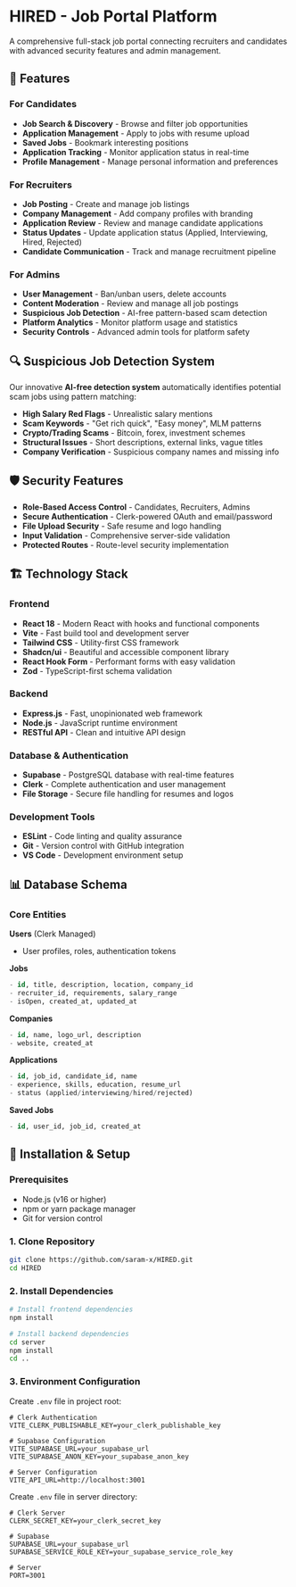 # HIRED - Job Portal Platform

A comprehensive full-stack job portal connecting recruiters and candidates with advanced security features and admin management.

## 🚀 Features

### For Candidates
- **Job Search & Discovery** - Browse and filter job opportunities
- **Application Management** - Apply to jobs with resume upload
- **Saved Jobs** - Bookmark interesting positions
- **Application Tracking** - Monitor application status in real-time
- **Profile Management** - Manage personal information and preferences

### For Recruiters
- **Job Posting** - Create and manage job listings
- **Company Management** - Add company profiles with branding
- **Application Review** - Review and manage candidate applications
- **Status Updates** - Update application status (Applied, Interviewing, Hired, Rejected)
- **Candidate Communication** - Track and manage recruitment pipeline

### For Admins
- **User Management** - Ban/unban users, delete accounts
- **Content Moderation** - Review and manage all job postings
- **Suspicious Job Detection** - AI-free pattern-based scam detection
- **Platform Analytics** - Monitor platform usage and statistics
- **Security Controls** - Advanced admin tools for platform safety

## 🔍 Suspicious Job Detection System

Our innovative **AI-free detection system** automatically identifies potential scam jobs using pattern matching:

- **High Salary Red Flags** - Unrealistic salary mentions
- **Scam Keywords** - "Get rich quick", "Easy money", MLM patterns
- **Crypto/Trading Scams** - Bitcoin, forex, investment schemes
- **Structural Issues** - Short descriptions, external links, vague titles
- **Company Verification** - Suspicious company names and missing info

## 🛡️ Security Features

- **Role-Based Access Control** - Candidates, Recruiters, Admins
- **Secure Authentication** - Clerk-powered OAuth and email/password
- **File Upload Security** - Safe resume and logo handling
- **Input Validation** - Comprehensive server-side validation
- **Protected Routes** - Route-level security implementation

## 🏗️ Technology Stack

### Frontend
- **React 18** - Modern React with hooks and functional components
- **Vite** - Fast build tool and development server
- **Tailwind CSS** - Utility-first CSS framework
- **Shadcn/ui** - Beautiful and accessible component library
- **React Hook Form** - Performant forms with easy validation
- **Zod** - TypeScript-first schema validation

### Backend
- **Express.js** - Fast, unopinionated web framework
- **Node.js** - JavaScript runtime environment
- **RESTful API** - Clean and intuitive API design

### Database & Authentication
- **Supabase** - PostgreSQL database with real-time features
- **Clerk** - Complete authentication and user management
- **File Storage** - Secure file handling for resumes and logos

### Development Tools
- **ESLint** - Code linting and quality assurance
- **Git** - Version control with GitHub integration
- **VS Code** - Development environment setup

## 📊 Database Schema

### Core Entities

**Users** (Clerk Managed)
- User profiles, roles, authentication tokens

**Jobs**
```sql
- id, title, description, location, company_id
- recruiter_id, requirements, salary_range
- isOpen, created_at, updated_at
```

**Companies**
```sql
- id, name, logo_url, description
- website, created_at
```

**Applications**
```sql
- id, job_id, candidate_id, name
- experience, skills, education, resume_url
- status (applied/interviewing/hired/rejected)
```

**Saved Jobs**
```sql
- id, user_id, job_id, created_at
```

## 🚀 Installation & Setup

### Prerequisites
- Node.js (v16 or higher)
- npm or yarn package manager
- Git for version control

### 1. Clone Repository
```bash
git clone https://github.com/saram-x/HIRED.git
cd HIRED
```

### 2. Install Dependencies
```bash
# Install frontend dependencies
npm install

# Install backend dependencies
cd server
npm install
cd ..
```

### 3. Environment Configuration

Create `.env` file in project root:
```env
# Clerk Authentication
VITE_CLERK_PUBLISHABLE_KEY=your_clerk_publishable_key

# Supabase Configuration
VITE_SUPABASE_URL=your_supabase_url
VITE_SUPABASE_ANON_KEY=your_supabase_anon_key

# Server Configuration
VITE_API_URL=http://localhost:3001
```

Create `.env` file in server directory:
```env
# Clerk Server
CLERK_SECRET_KEY=your_clerk_secret_key

# Supabase
SUPABASE_URL=your_supabase_url
SUPABASE_SERVICE_ROLE_KEY=your_supabase_service_role_key

# Server
PORT=3001
```

